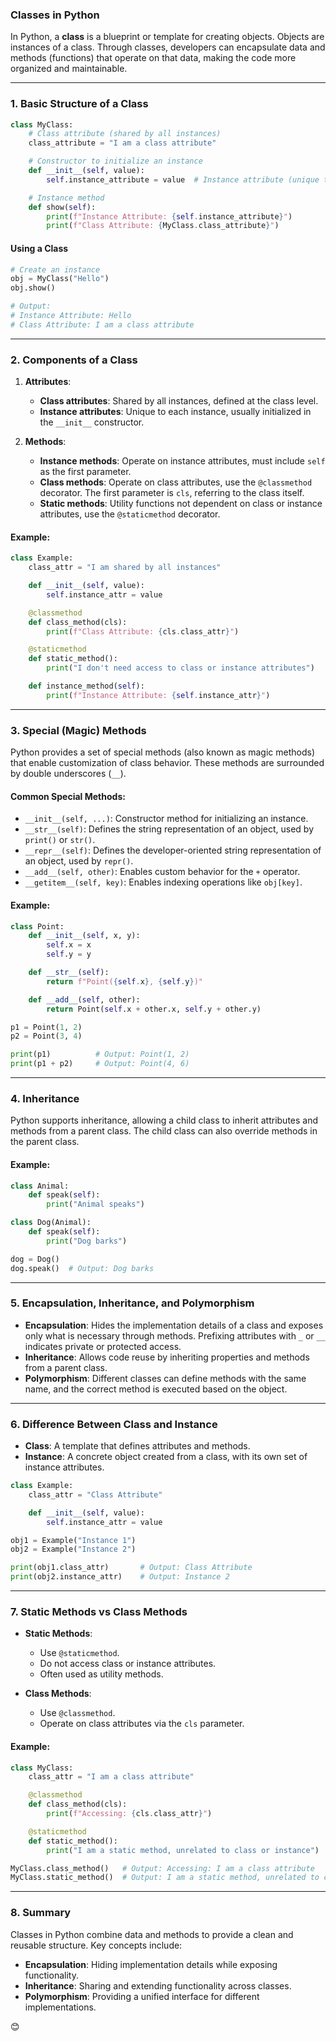### **Classes in Python**

In Python, a **class** is a blueprint or template for creating objects. Objects are instances of a class. Through classes, developers can encapsulate data and methods (functions) that operate on that data, making the code more organized and maintainable.

---

### **1. Basic Structure of a Class**

```python
class MyClass:
    # Class attribute (shared by all instances)
    class_attribute = "I am a class attribute"

    # Constructor to initialize an instance
    def __init__(self, value):
        self.instance_attribute = value  # Instance attribute (unique to each instance)

    # Instance method
    def show(self):
        print(f"Instance Attribute: {self.instance_attribute}")
        print(f"Class Attribute: {MyClass.class_attribute}")
```

#### **Using a Class**
```python
# Create an instance
obj = MyClass("Hello")
obj.show()

# Output:
# Instance Attribute: Hello
# Class Attribute: I am a class attribute
```

---

### **2. Components of a Class**

1. **Attributes**:
   - **Class attributes**: Shared by all instances, defined at the class level.
   - **Instance attributes**: Unique to each instance, usually initialized in the `__init__` constructor.

2. **Methods**:
   - **Instance methods**: Operate on instance attributes, must include `self` as the first parameter.
   - **Class methods**: Operate on class attributes, use the `@classmethod` decorator. The first parameter is `cls`, referring to the class itself.
   - **Static methods**: Utility functions not dependent on class or instance attributes, use the `@staticmethod` decorator.

#### Example:
```python
class Example:
    class_attr = "I am shared by all instances"

    def __init__(self, value):
        self.instance_attr = value

    @classmethod
    def class_method(cls):
        print(f"Class Attribute: {cls.class_attr}")

    @staticmethod
    def static_method():
        print("I don't need access to class or instance attributes")

    def instance_method(self):
        print(f"Instance Attribute: {self.instance_attr}")
```

---

### **3. Special (Magic) Methods**

Python provides a set of special methods (also known as magic methods) that enable customization of class behavior. These methods are surrounded by double underscores (`__`).

#### Common Special Methods:
- `__init__(self, ...)`: Constructor method for initializing an instance.
- `__str__(self)`: Defines the string representation of an object, used by `print()` or `str()`.
- `__repr__(self)`: Defines the developer-oriented string representation of an object, used by `repr()`.
- `__add__(self, other)`: Enables custom behavior for the `+` operator.
- `__getitem__(self, key)`: Enables indexing operations like `obj[key]`.

#### Example:
```python
class Point:
    def __init__(self, x, y):
        self.x = x
        self.y = y

    def __str__(self):
        return f"Point({self.x}, {self.y})"

    def __add__(self, other):
        return Point(self.x + other.x, self.y + other.y)

p1 = Point(1, 2)
p2 = Point(3, 4)

print(p1)          # Output: Point(1, 2)
print(p1 + p2)     # Output: Point(4, 6)
```

---

### **4. Inheritance**

Python supports inheritance, allowing a child class to inherit attributes and methods from a parent class. The child class can also override methods in the parent class.

#### Example:
```python
class Animal:
    def speak(self):
        print("Animal speaks")

class Dog(Animal):
    def speak(self):
        print("Dog barks")

dog = Dog()
dog.speak()  # Output: Dog barks
```

---

### **5. Encapsulation, Inheritance, and Polymorphism**

- **Encapsulation**: Hides the implementation details of a class and exposes only what is necessary through methods. Prefixing attributes with `_` or `__` indicates private or protected access.
- **Inheritance**: Allows code reuse by inheriting properties and methods from a parent class.
- **Polymorphism**: Different classes can define methods with the same name, and the correct method is executed based on the object.

---

### **6. Difference Between Class and Instance**

- **Class**: A template that defines attributes and methods.
- **Instance**: A concrete object created from a class, with its own set of instance attributes.

```python
class Example:
    class_attr = "Class Attribute"

    def __init__(self, value):
        self.instance_attr = value

obj1 = Example("Instance 1")
obj2 = Example("Instance 2")

print(obj1.class_attr)       # Output: Class Attribute
print(obj2.instance_attr)    # Output: Instance 2
```

---

### **7. Static Methods vs Class Methods**

- **Static Methods**:
  - Use `@staticmethod`.
  - Do not access class or instance attributes.
  - Often used as utility methods.

- **Class Methods**:
  - Use `@classmethod`.
  - Operate on class attributes via the `cls` parameter.

#### Example:
```python
class MyClass:
    class_attr = "I am a class attribute"

    @classmethod
    def class_method(cls):
        print(f"Accessing: {cls.class_attr}")

    @staticmethod
    def static_method():
        print("I am a static method, unrelated to class or instance")

MyClass.class_method()   # Output: Accessing: I am a class attribute
MyClass.static_method()  # Output: I am a static method, unrelated to class or instance
```

---

### **8. Summary**

Classes in Python combine data and methods to provide a clean and reusable structure. Key concepts include:
- **Encapsulation**: Hiding implementation details while exposing functionality.
- **Inheritance**: Sharing and extending functionality across classes.
- **Polymorphism**: Providing a unified interface for different implementations.

😊